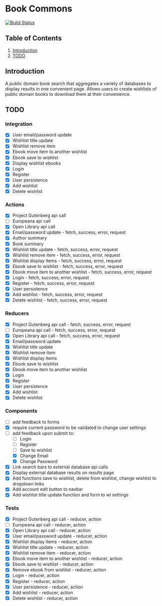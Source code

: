 # Book Commons
[![Build Status](https://travis-ci.org/mattpeebles/book-commons-client.svg?branch=integration%2FuserAPI)](https://travis-ci.org/mattpeebles/book-commons-client)

## Table of Contents

1. [Introduction](#introduction)
2. [TODO](#todo)

## Introduction <a name="introduction"></a>

A public domain book search that aggregates a variety of databases to display results in one convenient page. Allows users to create wishlists of public domain books to download them at their convenience.


## TODO <a name="todo"></a>

### Integration <a name="todoIntegration"></a>
- [x] User email/password update
- [x] Wishlist title update
- [x] Wishlist remove item
- [x] Ebook move item to another wishlist
- [x] Ebook save to wishlist
- [x] Display wishlist ebooks
- [x] Login
- [x] Register
- [x] User persistence
- [x] Add wishlist
- [x] Delete wishlist

### Actions <a name="todoActions"></a>
- [x] Project Gutenberg api call
- [ ] Europeana api call
- [x] Open Library api call
- [x] Email/password update - fetch, success, error, request
- [x] Author summary
- [x] Book summary
- [x] Wishlist title update - fetch, success, error, request
- [x] Wishlist remove item - fetch, success, error, request
- [x] Wishlist display items - fetch, success, error, request
- [x] Ebook save to wishlist - fetch, success, error, request
- [x] Ebook move item to another wishlist - fetch, success, error, request
- [x] Login - fetch, success, error, request
- [x] Register - fetch, success, error, request
- [x] User persistence
- [x] Add wishlist - fetch, success, error, request
- [x] Delete wishlist - fetch, success, error, request

### Reducers <a name="todoReducers"></a>
- [x] Project Gutenberg api call - fetch, success, error, request
- [ ] Europeana api call - fetch, success, error, request
- [x] Open Library api call - fetch, success, error, request
- [x] Email/password update
- [x] Wishlist title update
- [x] Wishlist remove item
- [x] Wishlist display items
- [x] Ebook save to wishlist
- [x] Ebook move item to another wishlist
- [x] Login
- [x] Register
- [x] User persistence
- [x] Add wishlist
- [x] Delete wishlist

### Components <a name="todoComponents"></a>
- [ ] add feedback to forms
- [x] require current password to be validated to change user settings
- [ ] add feedback upon submit to:
	- [ ] Login
	- [ ] Register
	- [ ] Save to wishlist
	- [x] Change Email
	- [x] Change Password
- [x] Link search bars to external database api calls
- [x] Display external database results on results page
- [x] Add functions save to wishlist, delete from wishlist, change wishlist to dropdown links
- [x] Add account edit button to navbar
- [x] Add wishlist title update function and form to wl settings

### Tests <a name="todoTests"></a>
- [x] Project Gutenberg api call - reducer, action
- [ ] Europeana api call - reducer, action
- [x] Open Library api call - reducer, action
- [x] User email/password update - reducer, action
- [x] Wishlist display items - reducer, action
- [x] Wishlist title update - reducer, action
- [x] Wishlist remove item - reducer, action
- [x] Ebook move item to another wishlist - reducer, action
- [x] Ebook save to wishlist - reducer, action
- [x] Remove ebook from wishlist - reducer, action
- [x] Login - reducer, action
- [x] Register - reducer, action
- [x] User persistence - reducer, action
- [x] Add wishlist - reducer, action
- [x] Delete wishlist - reducer, action